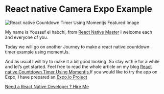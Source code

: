 
# React native Camera Expo Example

  

![React native Countdown Timer Using Momentjs Featured Image](https://rn-master.com/wp-content/uploads/2019/11/React-Native-Countdown-Timer-Example-Using-MomentJs.png)

  

My name is Youssef el habchi, from [React Native Master](https://rn-master.com) I welcome each and everyone of you.

Today we will go on another Journey to make a react native countdown timer example using momentJs.

And as usual I will try to make it a bit good looking. So stay with e for a while and let’s get started.
Feel free to read the whole article on my blog [React native Countdown Timer Using Momentjs ](https://rn-master.com/react-native-countdown-timer-example-using-momentjs/)
If you would like to try the app on Expo, I have prepared an [Expo.io Project](https://expo.io/@alhydra/react-native-countdown-timer-example-using-momentjs)

[Need a React Native Developer ? Hire Me](https://rn-master.com/senior-react-native-developer-ready-to-go/)

